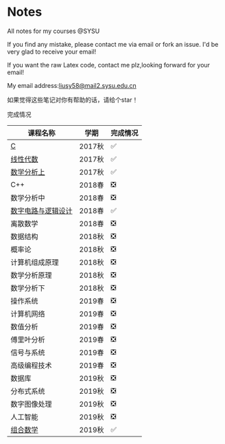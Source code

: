 # Notes
All notes for my courses @SYSU

If you find any mistake, please contact me via email or fork an issue. I'd be very glad to receive your email!

If you want the raw Latex code, contact me plz,looking forward for your email!

My email address:liusy58@mail2.sysu.edu.cn


如果觉得这些笔记对你有帮助的话，请给个star！

完成情况


|课程名称|学期|完成情况|
|-|-|-|
|[C](https://github.com/liusy58/Notes/tree/master/C)|2017秋|✅|
|[线性代数](https://github.com/liusy58/Notes/tree/master/%E7%BA%BF%E6%80%A7%E4%BB%A3%E6%95%B0)|2017秋|✅|
|[数学分析上](https://github.com/liusy58/Notes/tree/master/%E6%95%B0%E5%AD%A6%E5%88%86%E6%9E%90%E4%B8%8A)|2017秋|✅|
|C++|2018春|❎|
|数学分析中|2018春|❎|
|[数字电路与逻辑设计](https://github.com/liusy58/Notes/tree/master/%E6%95%B0%E5%AD%97%E7%94%B5%E8%B7%AF%E4%B8%8E%E9%80%BB%E8%BE%91%E8%AE%BE%E8%AE%A1)|2018春|✅|
|离散数学|2018春|❎|
|数据结构|2018秋|❎|
|概率论|2018秋|❎|
|计算机组成原理|2018秋|❎|
|数学分析原理|2018秋|❎|
|数学分析下|2018秋|❎|
|操作系统|2019春|❎|
|计算机网络|2019春|❎|
|数值分析|2019春|❎|
|傅里叶分析|2019春|❎|
|信号与系统|2019春|❎|
|高级编程技术|2019春|❎|
|数据库|2019秋|❎|
|分布式系统|2019秋|❎|
|数字图像处理|2019秋|❎|
|人工智能|2019秋|❎|
|[组合数学](https://github.com/liusy58/Notes/tree/master/%E7%BB%84%E5%90%88%E6%95%B0%E5%AD%A6)|2019秋|✅|


